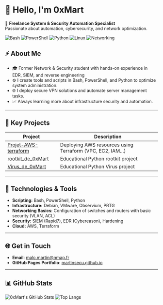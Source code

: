 # 👋 Hello, I'm 0xMart

🚀 **Freelance System & Security Automation Specialist**  
Passionate about automation, cybersecurity, and network optimization.

![Bash](https://img.shields.io/badge/-Bash-4EAA25?style=for-the-badge&logo=gnu-bash&logoColor=white)
![PowerShell](https://img.shields.io/badge/-PowerShell-5391FE?style=for-the-badge&logo=powershell&logoColor=white)
![Python](https://img.shields.io/badge/-Python-3776AB?style=for-the-badge&logo=python&logoColor=white)
![Linux](https://img.shields.io/badge/-Linux-FCC624?style=for-the-badge&logo=linux&logoColor=black)
![Networking](https://img.shields.io/badge/-Networking-0078D7?style=for-the-badge&logo=cisco&logoColor=white)


## ⚡ About Me

- 🎓 Former Network & Security student with hands-on experience in EDR, SIEM, and reverse engineering
- ⚙️ I create tools and scripts in Bash, PowerShell, and Python to optimize system administration.
- 🌐 I deploy secure VPN solutions and automate server management tasks.
- 📈 Always learning more about infrastructure security and automation.

---

## 🔐 Key Projects

| Project | Description |
|--------|-------------|
| [Projet-AWS-terraform](https://github.com/0xMart/Projet-AWS-terraform) | Deploying AWS resources using Terraform (VPC, EC2, IAM...) |
| [rootkit_de_0xMart](https://github.com/0xMart/rootkit_de_0xMart) | Educational Python rootkit project |
| [Virus_de_0xMart](https://github.com/0xMart/Virus_de_0xMart) |Educational Python Virus project |


---

## 🔹 **Technologies & Tools**

- **Scripting:** Bash, PowerShell, Python
- **Infrastructure:** Debian, VMware, Observium, PRTG
- **Networking Basics**: Configuration of switches and routers with basic security (VLAN, ACL)
- **Security:** SIEM (Rapid7), EDR (Cybereason), Hardening
- **Cloud:** AWS, Terraform

---

## 🌐 **Get in Touch**
- **Email**: malo.martin@nmap.fr  
- **GitHub Pages Portfolio**: [martinsecu.github.io](https://martinsecu.github.io)  

---

## 📊 GitHub Stats

![0xMart's GitHub Stats](https://github-readme-stats.vercel.app/api?username=0xMart&show_icons=true&theme=radical&hide_title=true)
![Top Langs](https://github-readme-stats.vercel.app/api/top-langs/?username=0xMart&layout=compact&theme=radical)
